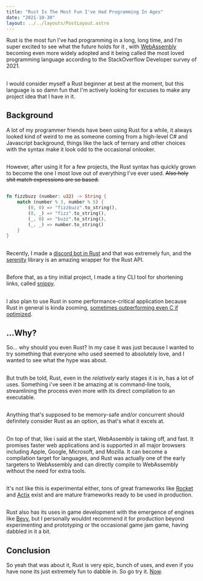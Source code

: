 ```yaml
---
title: "Rust Is The Most Fun I've Had Programming In Ages"
date: "2021-10-30"
layout: ../../layouts/PostLayout.astro
---
```

Rust is the most fun I've had programming in a long, long time, and I'm super excited to see what the future holds for it <!-- more -->, with [WebAssembly](https://webassembly.org/) becoming even more widely adopted and it being called the most loved programming language according to the StackOverflow Developer survey of 2021.
##
I would consider myself a Rust beginner at best at the moment, but this language is so damn fun that I'm actively looking for excuses to make any project idea that I have in it.
##
## Background
A lot of my programmer friends have been using Rust for a while, it always looked kind of weird to me as someone coming from a high-level C# and Javascript background, things like the lack of ternary and other choices with the syntax make it look odd to the occasional onlooker.
##
However, after using it for a few projects, the Rust syntax has quickly grown to become the one I most love out of everything I've ever used. ~~Also holy shit match expressions are so based.~~
##
```rust
fn fizzbuzz (number: u32) -> String {
    match (number % 3, number % 5) {
        (0, 0) => "fizzbuzz".to_string(),
        (0, _) => "fizz".to_string(),
        (_, 0) => "buzz".to_string(),
        (_, _) => number.to_string()
    }
}
```
##
Recently, I made a [discord bot in Rust](https://github.com/ibra/philososhark-rs) and that was extremely fun, and the [serenity](https://github.com/serenity-rs/serenity) library is an amazing wrapper for the Rust API.
##
Before that, as a tiny initial project, I made a tiny CLI tool for shortening links, called [snippy](https://github.com/ibra/snippy).
##
I also plan to use Rust in some performance-critical application because Rust in general is kinda zooming, [sometimes outperforming even C if optimized](https://kornel.ski/rust-c-speed).

## ...Why?

So... why should you even Rust? In my case it was just because I wanted to try something that everyone who used seemed to absolutely love, and I wanted to see what the hype was about.
##
But truth be told, Rust, even in the _relatively_ early stages it is in, has a lot of uses. Something i've seen it be amazing at is command-line tools, streamlining the process even more with its direct compilation to an executable.
##
Anything that's supposed to be memory-safe and/or concurrent should definitely consider Rust as an option, as that's what it excels at.
##
On top of that, like i said at the start, WebAssembly is taking off, and fast. It promises faster web applications and is supported in all major browsers including Apple, Google, Microsoft, and Mozilla. It can become a compilation target for languages, and Rust was actually one of the early targeters to WebAssembly and can directly compile to WebAssembly without the need for extra tools.
##
It's not like this is experimental either, tons of great frameworks like [Rocket](https://rocket.rs/) and [Actix](https://actix.rs/) exist and are mature frameworks ready to be used in production.
##
Rust also has its uses in game development with the emergence of engines like [Bevy](https://www.bevy.com/), but I personally wouldnt recommend it for production beyond experimenting and prototyping or the occasional game jam game, having dabbled in it a bit.

## Conclusion

So yeah that was about it, Rust is very epic, bunch of uses, and even if you have none its just extremely fun to dabble in. So go try it. [Now](https://www.rust-lang.org/learn/get-started).